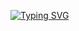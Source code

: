 [![Typing SVG](https://readme-typing-svg.demolab.com/?lines=你好，世界！我是李兆智。;欢迎来到我的+GitHub+主页！;全栈+Web+应用程序设计与开发;商业智能分析与报表自动化工具;信息管理与业务决策系统;智能数字艺术与设计工具)](https://git.io/typing-svg)

<!--
### Hi there 👋

**mrlizhaozhi/mrlizhaozhi** is a ✨ _special_ ✨ repository because its `README.md` (this file) appears on your GitHub profile.

Here are some ideas to get you started:

- 🔭 I’m currently working on ...
- 🌱 I’m currently learning ...
- 👯 I’m looking to collaborate on ...
- 🤔 I’m looking for help with ...
- 💬 Ask me about ...
- 📫 How to reach me: ...
- 😄 Pronouns: ...
- ⚡ Fun fact: ...
-->
